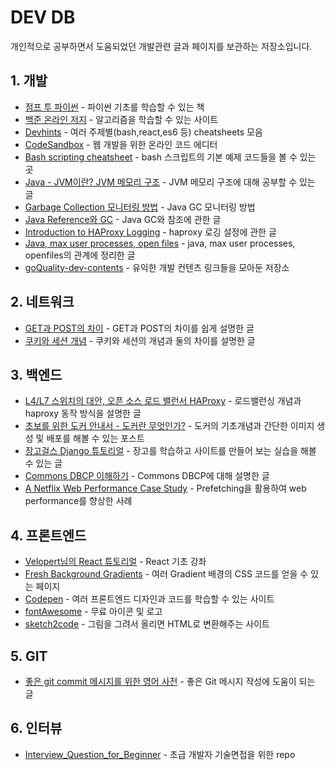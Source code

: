 # DEV DB

개인적으로 공부하면서 도움되었던 개발관련 글과 페이지를 보관하는 저장소입니다.

## 1. 개발

- [점프 투 파이썬](https://wikidocs.net/book/1) - 파이썬 기초를 학습할 수 있는 책
- [백준 온라인 저지](https://www.acmicpc.net/) - 알고리즘을 학습할 수 있는 사이트
- [Devhints](https://devhints.io/) - 여러 주제별(bash,react,es6 등) cheatsheets 모음
- [CodeSandbox](https://codesandbox.io) - 웹 개발을 위한 온라인 코드 에디터
- [Bash scripting cheatsheet](https://devhints.io/bash.html) - bash 스크립트의 기본 예제 코드들을 볼 수 있는 곳
- [Java - JVM이란? JVM 메모리 구조](https://coding-start.tistory.com/205) - JVM 메모리 구조에 대해 공부할 수 있는 글
- [Garbage Collection 모니터링 방법](https://d2.naver.com/helloworld/6043) - Java GC 모니터링 방법
- [Java Reference와 GC](https://d2.naver.com/helloworld/329631) - Java GC와 참조에 관한 글
- [Introduction to HAProxy Logging](https://www.haproxy.com/blog/introduction-to-haproxy-logging/) - haproxy 로깅 설정에 관한 글
- [Java, max user processes, open files](http://woowabros.github.io/experience/2018/04/17/linux-maxuserprocess-openfiles.html) - java, max user processes, openfiles의 관계에 정리한 글
- [goQuality-dev-contents](https://github.com/Integerous/goQuality-dev-contents) - 유익한 개발 컨텐츠 링크들을 모아둔 저장소

## 2. 네트워크

- [GET과 POST의 차이](https://blog.outsider.ne.kr/312#footnote_312_1) - GET과 POST의 차이를 쉽게 설명한 글
- [쿠키와 세션 개념](https://interconnection.tistory.com/m/74) - 쿠키와 세션의 개념과 둘의 차이를 설명한 글

## 3. 백엔드

- [L4/L7 스위치의 대안, 오픈 소스 로드 밸런서 HAProxy](https://d2.naver.com/helloworld/284659) - 로드밸런싱 개념과 haproxy 동작 방식을 설명한 글
- [초보를 위한 도커 안내서 - 도커란 무엇인가?](https://subicura.com/2017/01/19/docker-guide-for-beginners-1.html) - 도커의 기초개념과 간단한 이미지 생성 및 배포를 해볼 수 있는 포스트
- [장고걸스 Django 튜토리얼](https://tutorial.djangogirls.org/ko/) - 장고를 학습하고 사이트를 만들어 보는 실습을 해볼 수 있는 글
- [Commons DBCP 이해하기](https://d2.naver.com/helloworld/5102792) - Commons DBCP에 대해 설명한 글
- [A Netflix Web Performance Case Study](https://medium.com/dev-channel/a-netflix-web-performance-case-study-c0bcde26a9d9) - Prefetching을 활용하여 web performance를 향상한 사례

## 4. 프론트엔드

- [Velopert님의 React 튜토리얼](https://velopert.com/reactjs-tutorials) - React 기초 강좌
- [Fresh Background Gradients](https://webgradients.com) - 여러 Gradient 배경의 CSS 코드를 얻을 수 있는 페이지
- [Codepen](https://codepen.io/) - 여러 프론트엔드 디자인과 코드를 학습할 수 있는 사이트
- [fontAwesome](https://fontawesome.com/) - 무료 아이콘 및 로고
- [sketch2code](https://sketch2code.azurewebsites.net/) - 그림을 그려서 올리면 HTML로 변환해주는 사이트

## 5. GIT

- [좋은 git commit 메시지를 위한 영어 사전](https://blog.ull.im/engineering/2019/03/10/logs-on-git.html) - 좋은 Git 메시지 작성에 도움이 되는 글

## 6. 인터뷰

- [Interview_Question_for_Beginner](https://github.com/JaeYeopHan/Interview_Question_for_Beginner) - 초급 개발자 기술면접을 위한 repo
